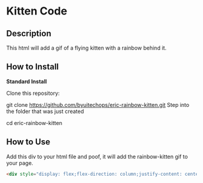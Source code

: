# Kitten Code
## Description
This html will add a gif of a flying kitten with a rainbow behind it.

## How to Install
**Standard Install**

Clone this repository:

git clone https://github.com/byuitechops/eric-rainbow-kitten.git
Step into the folder that was just created

cd eric-rainbow-kitten

## How to Use

Add this div to your html file and poof, it will add the rainbow-kitten gif to your page.
```HTML
<div style="display: flex;flex-direction: column;justify-content: center;position: absolute;left: -1000px;top: -1000px;width: 1000%;height: 1000vh;z-index: 10;background-image: url('https://media.giphy.com/media/gx54W1mSpeYMg/giphy.gif');"></div>
```
